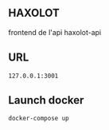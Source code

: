 ## HAXOLOT

frontend de l'api haxolot-api

## URL
```
127.0.0.1:3001
```

## Launch docker
```
docker-compose up
```

